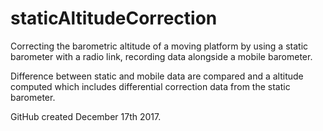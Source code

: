 # staticAltitudeCorrection
Correcting the barometric altitude of a moving platform by using a static barometer with a radio link, recording data alongside a mobile barometer.

Difference between static and mobile data are compared and a altitude computed which includes differential correction data from the static barometer.

GitHub created December 17th 2017.
